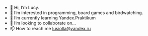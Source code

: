 - 👋 Hi, I’m Lucy.
- 👀 I’m interested in programming, board games and birdwatching.
- 🌱 I’m currently learning Yandex.Praktikum
- 💞️ I’m looking to collaborate on...
- 📫 How to reach me lusiolla@yandex.ru

<!---
Lusiolla/Lusiolla is a ✨ special ✨ repository because its `README.md` (this file) appears on your GitHub profile.
You can click the Preview link to take a look at your changes.
--->
